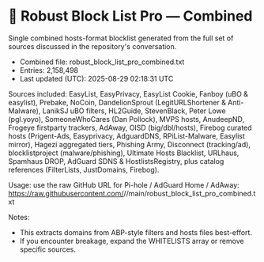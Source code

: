 # 🚀 Robust Block List Pro — Combined

Single combined hosts-format blocklist generated from the full set of sources
discussed in the repository's conversation.

- Combined file: robust_block_list_pro_combined.txt
- Entries: 2,158,498
- Last updated (UTC): 2025-08-29 02:18:31 UTC

Sources included: EasyList, EasyPrivacy, EasyList Cookie, Fanboy (uBO & easylist),
Prebake, NoCoin, DandelionSprout (LegitURLShortener & Anti-Malware),
LanikSJ uBO filters, HL2Guide, StevenBlack, Peter Lowe (pgl.yoyo),
SomeoneWhoCares (Dan Pollock), MVPS hosts, AnudeepND, Frogeye firstparty trackers,
AdAway, OISD (big/dbl/hosts), Firebog curated hosts (Prigent-Ads, Easyprivacy,
AdguardDNS, RPiList-Malware, Easylist mirror), Hagezi aggregated tiers,
Phishing Army, Disconnect (tracking/ad), blocklistproject (malware/phishing),
Ultimate Hosts Blacklist, URLhaus, Spamhaus DROP, AdGuard SDNS & HostlistsRegistry,
plus catalog references (FilterLists, JustDomains, Firebog).

Usage: use the raw GitHub URL for Pi-hole / AdGuard Home / AdAway:
https://raw.githubusercontent.com/<USER>/<REPO>/main/robust_block_list_pro_combined.txt

Notes:
- This extracts domains from ABP-style filters and hosts files best-effort.
- If you encounter breakage, expand the WHITELISTS array or remove specific sources.
